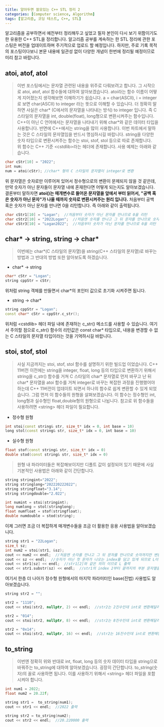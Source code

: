 ```yaml
---
title: 알아두면 쓸모있는 C++ STL 정리 2
categories: [Computer science, Algorithm]
tags: [알고리즘, 코딩 테스트, C++, STL]
---
```


알고리즘을 공부하면서 예전부터 정리해두고 싶었고 필자 본인이 다시 보기 위함이기도 한 유용한 C++ STL을 정리합니다.
알고리즘 공부를 계속하는 한 STL 정리에 관한 포스팅은 버전을 업데이트하며 주기적으로 업로드 할 예정입니다. 하지만, 주로 기록 목적의 포스팅이다보니 본문 내용에 일관성 없이 다양한 개념이 한번에 정리될 예정이므로 미리 참고 바랍니다. 

## atoi, atof, atol
> 이번 포스팅에서는 문자열 관련된 내용을 위주로 다뤄보려고 합니다. 그 시작으로 atoi, atof, atol 함수들에 대하여 알아보겠습니다. atoi라는 함수 이름이 어떻게 지어졌는지 생각해보면 이해하기가 쉽습니다. a = char(ASCII), i = integer 로 보면 char(ASCII) to integer 라는 뜻으로 이해할 수 있습니다. 더 정확히 말하면 사실은 char* (C에서의 문자열을 나타내는 방식) to integer 입니다. 즉 C 스타일의 문자열을 int, double(float), long형으로 변환시켜주는 함수입니다. C++이 아닌 C 언어에서는 문자열을 나타내기 위해 char*와 같은 데이터 타입을 사용합니다. 반면에 C++에서는 string을 많이 사용합니다. 이번 파트에서 말하는 것은 C 스타일의 문자열임을 반드시 명심하시길 바랍니다. string을 다양한 숫자 타입으로 변환시켜주는 함수는 stoi, stof, stol 등으로 따로 존재합니다.  
위 함수는 C++ 기준 \<cstdlib>라는 헤더에 존재합니다. 사용 예제는 아래와 같습니다.
```cpp
char cStr[10] = "2022";
int num;
num = atoi(cStr); //char* 형의 C 스타일의 문자열이 integer로 변환
```    
위 문자열은 숫자로만 이루어져 있어서 정수형으로의 변환이 문제되지 않을 것 같은데, 만약 숫자가 아닌 문자들이 문자열 내에 혼재한다면 어떻게 되는지도 알아보겠습니다. 결론부터 말하자면 **atoi()는 매개변수로 들어온 문자열을 앞에서 부터 읽어서, "공백 혹은 숫자가 아닌 문자"가 나올 때까지 숫자로 변환시켜주는 원리 입니다.** 처음부터 공백 혹은 숫자가 아닌 문자를 만나면 0을 리턴합니다. 즉 아래와 같이 출력됩니다.
```cpp
char cStr1[10] = "Logan";  //처음부터 숫자가 아닌 문자를 만나므로 0을 리턴
char cStr2[10] = "2022Logan";  //처음엔 숫자를 만나고 그 뒤 문자를 만나므로 숫자까지만 변환하여 2022 리턴
char cStr3[10] = "Logan2022";  //처음부터 숫자가 아닌 문자를 만나므로 0을 리턴
```

## char* -> string, string -> char*
> 이번에는 char*(C 스타일의 문자열)을 string(C++ 스타일의 문자열)로 바꾸는 방법과 그 반대의 방법 또한 알아보도록 하겠습니다.
* char* -> string
```cpp
char* cStr = "Logan";
string cppStr = cStr;
```
위처럼 string 객체를 만들면서 char*의 포인터 값으로 초기화 시켜주면 됩니다.
* string -> char*
```cpp
string cppStr = "Logan";
const char* cStr = cppStr.c_str();
``` 
위처럼 \<cstdlib> 헤더 파일 내에 존재하는 c_str() 메소드를 사용할 수 있습니다. 여기서 주의할 점으로 c_str() 함수의 리턴값은 const char* 타입으로, 내용을 변경할 수 없는 C 스타일의 문자열 타입이라는 것을 기억하시길 바랍니다.

## stoi, stof, stol
> 사실 지금까지는 stoi, stof, stol 함수를 설명하기 위한 빌드업 이었습니다. C++ 11버전 이전에는 string을 integer, float, long 등의 타입으로 변환하기 위해서 string을 c_str() 함수를 거쳐 C 스타일의 char* 문자열로 먼저 바꾸고 난 뒤 char* 문자열을 atoi 함수를 거쳐 integer로 바꾸는 복잡한 과정을 진행했어야 하는데 C++ 11버전이 업데이트 되면서 하나의 함수로 쉽게 변환할 수 있게 되었습니다. 그럼 먼저 이 함수들의 원형을 살펴보겠습니다. 이 함수는 정수형인 int, long형과 실수형인 float,double형의 원형으로 나뉩니다. 참고로 위 함수들을 사용하려면 \<string> 헤더 파일이 필요합니다.
* 정수형 원형
```cpp
int stoi(const string& str, size_t* idx = 0, int base = 10)
long stol(const string& str, size_t* idx = 0, int base = 10)
```
* 실수형 원형
```cpp
float stof(const string& str, size_t* idx = 0)
double stod(const string& str, size_t* idx = 0)
```
  
> 원형 내 파라미터들은 복잡해보이지만 디폴트 값이 설정되어 있기 때문에 사실 기본적인 사용법은 아래와 같이 간단합니다.  
  

```cpp
string stringint="2022";
string stringlong="202220222022";
string stringfloat="3.14";
string stringdouble="2.022";

int numint = stoi(stringint);
long numlong = stol(stringlong);
float numfloat = stof(stringfloat);
double numdouble = stod(string);
```
이제 그러면 조금 더 복잡하게 매개변수들을 조금 더 활용한 응용 사용법을 알아보겠습니다.
```cpp
string str1 = "22Logan";
size_t sz;
int num2 = stoi(str1, &sz);
cout << num2 << endl;  //처음엔 숫자를 만나고 그 뒤 문자를 만나므로 숫자까지만 변환하여 22 출력
cout << sz << endl;  //숫자가 아닌 첫 문자가 나오는 index를 담고 있게 되므로 L이 위치한 2 출력
cout << str1[sz] << endl;  //str1[2]와 같은 의미 이므로 L 출력
cout << str1.substr(sz) << endl;  //str1의 index 2부터 끝까지의 부분 문자열을 출력하므로 Logan 출력 
```  
여기서 한층 더 나아가 정수형 원형에서의 마지막 파라미터인 base(진법) 사용법도 알아보겠습니다.  
```cpp
string str2 = "";

str2 = "1110";
cout << stoi(str2, nullptr, 2) << endl;  //str2는 2진수인데 int로 변환해달라는 의미. 따라서 14 출력

str2 = "014";
cout << stoi(str2, nullptr, 8) << endl;  //str2는 8진수인데 int로 변환해달라는 의미. 따라서 12 출력

str2 = "0x14";
cout << stoi(str2, nullptr, 16) << endl;  //str2는 16진수인데 int로 변환해달라는 의미. 따라서 20 출력
```

## to_string
> 이번엔 정확히 위와 반대로 int, float, long 등의 숫자 데이터 타입을 string으로 바꿔주는 to_string에 대하여 알아보겠습니다.
굉장히 간단합니다. to_string(숫자)의 꼴로 사용하면 됩니다. 이를 사용하기 위해서 \<string> 헤더 파일을 포함시켜야 합니다.  
  

```cpp
int num1 = 2022;
float num2 = 20.22f;

string str1 =  to_string(num1);
cout << str1 << endl;  //2022 출력

string str2 = to_string(num2);
cout << str2 << endl;  //20.220000 출력
```

